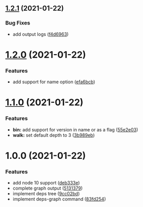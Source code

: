 ## [1.2.1](https://github.com/stephanebachelier/npm-dependency-graph/compare/v1.2.0...v1.2.1) (2021-01-22)


### Bug Fixes

* add output logs ([f4d6963](https://github.com/stephanebachelier/npm-dependency-graph/commit/f4d69638e91e387240af74fee35e61544f0bf354))

# [1.2.0](https://github.com/stephanebachelier/npm-dependency-graph/compare/v1.1.0...v1.2.0) (2021-01-22)


### Features

* add support for name option ([efa6bcb](https://github.com/stephanebachelier/npm-dependency-graph/commit/efa6bcb1dd97f850f8d534d898e6f3f7858552e1))

# [1.1.0](https://github.com/stephanebachelier/npm-dependency-graph/compare/v1.0.0...v1.1.0) (2021-01-22)


### Features

* **bin:** add support for version in name or as a flag ([55e2e03](https://github.com/stephanebachelier/npm-dependency-graph/commit/55e2e031f7b77d116c0f2a3e444debae459d44e1))
* **walk:** set default depth to 3 ([3b989eb](https://github.com/stephanebachelier/npm-dependency-graph/commit/3b989eb15d1c6716e0be726920c52f3b4984fb5f))

# 1.0.0 (2021-01-22)


### Features

* add node 10 support ([deb333e](https://github.com/stephanebachelier/npm-dependency-graph/commit/deb333e5aea7354ef48420665ccbf5a50668d0a1))
* complete graph output ([5131379](https://github.com/stephanebachelier/npm-dependency-graph/commit/5131379834e5451a6fa2533cba7ff558c3dddb92))
* implement deps tree ([9cc02bd](https://github.com/stephanebachelier/npm-dependency-graph/commit/9cc02bda6a6a9a52fe8769bc5874dd3fca3626a3))
* implement deps-graph command ([83fd254](https://github.com/stephanebachelier/npm-dependency-graph/commit/83fd254adb04d750a4f92b891a5872b6025734ea))
